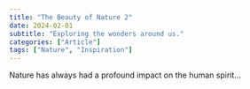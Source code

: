 ```yaml
---
title: "The Beauty of Nature 2"
date: 2024-02-01
subtitle: "Exploring the wonders around us."
categories: ["Article"]
tags: ["Nature", "Inspiration"]
---
```


Nature has always had a profound impact on the human spirit...
